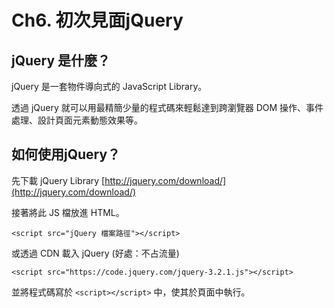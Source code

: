 # Ch6. 初次見面jQuery

## jQuery 是什麼？

jQuery 是一套物件導向式的 JavaScript Library。

透過 jQuery 就可以用最精簡少量的程式碼來輕鬆達到跨瀏覽器 DOM 操作、事件處理、設計頁面元素動態效果等。

## 如何使用jQuery？

先下載 jQuery Library [http://jquery.com/download/](http://jquery.com/download/)

接著將此 JS 檔放進 HTML。

```markup
<script src="jQuery 檔案路徑"></script>
```

或透過 CDN 載入 jQuery \(好處：不占流量\)

```markup
<script src="https://code.jquery.com/jquery-3.2.1.js"></script>
```

並將程式碼寫於 `<script></script>` 中，使其於頁面中執行。

